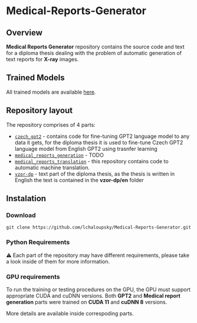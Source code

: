 # Medical-Reports-Generator
## Overview
**Medical Reports Generator** repository contains the source code and text for a diploma thesis dealing with the problem of automatic generation of text reports for **X-ray** images.

## Trained Models
All trained models are available [here](TODO).

## Repository layout
The repository comprises of 4 parts:
* [`czech_gpt2`](./czech_gpt2/) - contains code for fine-tuning GPT2 language model to any data it gets, for the diploma thesis it is used to fine-tune Czech GPT2 language model from English GPT2 using trasnfer learning
* [`medical_reports_generation`](./medical_reports_generation/) - TODO
* [`medical_reports_translation`](./medical_reports_translation/) - this repository contains code to automatic machine translation.
* [`vzor-dp`](./vzor-dp/) - text part of the diploma thesis, as the thesis is written in English the text is contained in the **vzor-dp/en** folder

## Instalation
### Download
```git
git clone https://github.com/lchaloupsky/Medical-Reports-Generator.git
```

### Python Requirements
:warning: Each part of the repository may have different requirements, please take a look inside of them for more information.

### GPU requirements
To run the training or testing procedures on the GPU, the GPU must support appropriate CUDA and cuDNN versions. Both **GPT2** and **Medical report generation** parts were trained on **CUDA 11** and **cuDNN 8** versions. 

More details are available inside correspoding parts.